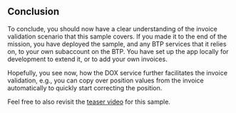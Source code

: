 ## Conclusion

To conclude, you should now have a clear understanding of the invoice validation scenario that this sample covers. If you made it to the end of the mission, you
have deployed the sample, and any BTP services that it relies on, to your own subaccount on the BTP. You have set up the app locally for development to extend it, or to add your own invoices.

Hopefully, you see now, how the DOX service further facilitates the invoice validation, e.g., you can copy over position values from the invoice automatically to quickly start correcting the position.

Feel free to also revisit the [teaser video](https://video.sap.com/media/t/1_cma51zr3) for this sample.
